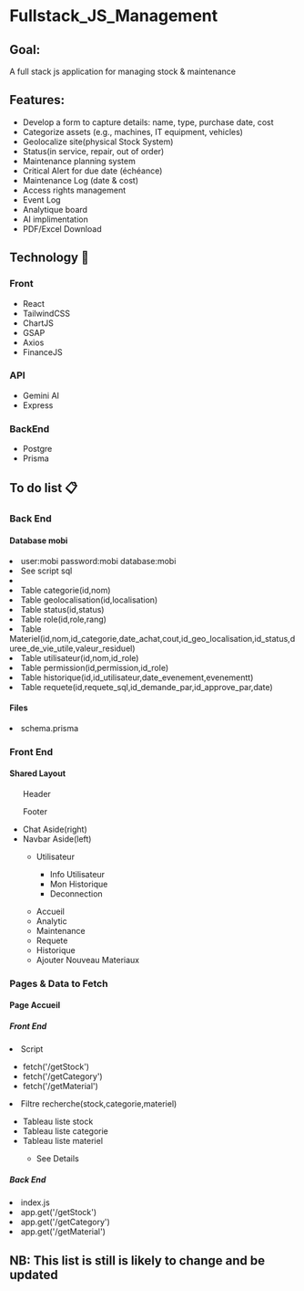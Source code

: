 

# Fullstack_JS_Management
<h2>Goal:</h2>
<p>A full stack js application for managing stock &amp; maintenance</p>
<h2>Features:</h2>
<ul>
  <li>Develop a form to capture details: name, type, purchase date, cost</li>
  <li>Categorize assets (e.g., machines, IT equipment, vehicles)</li>
  <li>Geolocalize site(physical Stock System)</li>
  <li>Status(in service, repair, out of order)</li>
  <li>Maintenance planning system</li>
  <li>Critical Alert for due date (&eacute;ch&eacute;ance) </li>
  <li>Maintenance Log (date & cost)</li>
  <li>Access rights management</li>
  <li>Event Log</li>
  <li>Analytique board</li>
  <li>AI implimentation</li>
  <li>PDF/Excel Download</li>
</ul>
<h2>Technology &#x1F680;</h2>
  <h3>Front</h3>
  <ul>
    <li>React</li>
    <li>TailwindCSS</li>
    <li>ChartJS</li>
    <li>GSAP</li>
    <li>Axios</li>
    <li>FinanceJS</li>
  </ul>
  <h3>API</h3>
  <ul>
    <li>Gemini AI</li>
    <li>Express</li>
  </ul>
  <h3>BackEnd</h3>
  <ul>
    <li>Postgre</li>
    <li>Prisma</li>
  </ul>
<h2>To do list &#x1F4CB;</h2>
    <h3>Back End</h3>
        <h4>Database mobi</h4>
            <li>user:mobi password:mobi database:mobi</li>
            <li>See script sql<li>
            <li>Table categorie(id,nom)</li>
            <li>Table geolocalisation(id,localisation)</li>
            <li>Table status(id,status)</li>
            <li>Table role(id,role,rang)</li>
            <li>Table Materiel(id,nom,id_categorie,date_achat,cout,id_geo_localisation,id_status,duree_de_vie_utile,valeur_residuel)</li>
            <li>Table utilisateur(id,nom,id_role)</li>
            <li>Table permission(id,permission,id_role)</li>
            <li>Table historique(id,id_utilisateur,date_evenement,evenementt)</li>
            <li>Table requete(id,requete_sql,id_demande_par,id_approve_par,date)</li>
        <h4>Files</h4>
            <li>schema.prisma</li>
    <h3>Front End</h3>
            <h4>Shared Layout</h4>
            <ul>
              Header
            </ul>
            <ul>
              Footer
            </ul>
              <ul>
                <li>Chat Aside(right)</li>
                <li>Navbar Aside(left)</li>
                <ul>
                  <li>Utilisateur</li>
                  <ul>
                    <li>Info Utilisateur</li>
                    <li>Mon Historique</li>
                    <li>Deconnection</li>
                  </ul>
                </ul>
                <ul>
                  <li>Accueil</li>
                  <li>Analytic</li>
                  <li>Maintenance</li>
                  <li>Requete</li>
                  <li>Historique</li>
                  <li>Ajouter Nouveau Materiaux</li>
                </ul>
              </ul>
    <h3>Pages & Data to Fetch</h3>
      <h4>Page Accueil</h4>
        <h5>Front End</h5>
          <li>Script</li>
          <ul>
            <li>fetch('/getStock')</li>
            <li>fetch('/getCategory')</li>
            <li>fetch('/getMaterial')</li>
          </ul>
          <li>Filtre recherche(stock,categorie,materiel)</li>
          <ul>
            <li>Tableau liste stock</li>
            <li>Tableau liste categorie</li>
            <li>Tableau liste materiel</li>
            <ul>
              <li>See Details</li>
            </ul>
          </ul>
        <h5>Back End</h5>
          <li>index.js</li>
          <li>app.get('/getStock')</li>
          <li>app.get('/getCategory')</li>
          <li>app.get('/getMaterial')</li>

<h2>NB: This list is still is likely to change and be updated</h2>
